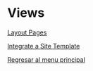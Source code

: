 # Views

[Layout Pages](./layoutPages.md)

[Integrate a Site Template](./integrateSiteTemplate.md)

[Regresar al menu principal](../../README.md)
